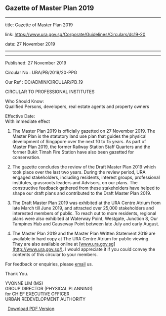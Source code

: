 ## Gazette of Master Plan 2019
---
title: Gazette of Master Plan 2019

link: https://www.ura.gov.sg/Corporate/Guidelines/Circulars/dc19-20

date: 27 November 2019

---

---------------------------

Published: 27 November 2019

Circular No : URA/PB/2019/20-PPG

Our Ref : DC/ADMIN/CIRCULAR/PB\_19

  

CIRCULAR TO PROFESSIONAL INSTITUTES

  

Who Should Know:  
Qualified Persons, developers, real estate agents and property owners

  

Effective Date:  
With immediate effect

  

1.  The Master Plan 2019 is officially gazetted on 27 November 2019. The Master Plan is the statutory land use plan that guides the physical development of Singapore over the next 10 to 15 years. As part of Master Plan 2019, the former Railway Station Staff Quarters and the former Bukit Timah Fire Station have also been gazetted for conservation.
  
3.  The gazette concludes the review of the Draft Master Plan 2019 which took place over the last two years. During the review period, URA engaged stakeholders, including residents, interest groups, professional institutes, grassroots leaders and Advisors, on our plans. The constructive feedback gathered from these stakeholders have helped to shape our draft plans and contributed to the Draft Master Plan 2019.
  
5.  The Draft Master Plan 2019 was exhibited at the URA Centre Atrium from late March till June 2019, and attracted over 25,000 stakeholders and interested members of public. To reach out to more residents, regional plans were also exhibited at Waterway Point, Westgate, Junction 8, Our Tampines Hub and Causeway Point between late July and early August.
  
7.  The Master Plan 2019 and the Master Plan Written Statement 2019 are available in hard copy at The URA Centre Atrium for public viewing. They are also available online at [www.ura.gov.sg](http://www.ura.gov.sg/). I would appreciate it if you could convey the contents of this circular to your members.

For feedback or enquiries, please [email](https://www.ura.gov.sg/feedbackWeb/contactus_feedback.jsp) us.

Thank You.  
  
YVONNE LIM (MS)  
GROUP DIRECTOR (PHYSICAL PLANNING)  
for CHIEF EXECUTIVE OFFICER  
URBAN REDEVELOPMENT AUTHORITY  
  



  



  [Download PDF Version](https://www.ura.gov.sg/services/download_file.aspx?f={BC73166D-206B-42E8-8ABE-B5C62F2561BF})

